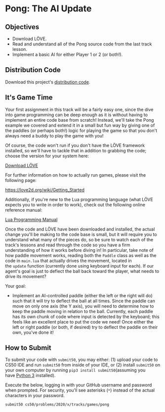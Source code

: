 # Pong: The AI Update

## Objectives

-   Download LÖVE.
-   Read and understand all of the Pong source code from the last track lesson.
-   Implement a basic AI for either Player 1 or 2 (or both!).

## Distribution Code

Download this project's [distribution code](https://cdn.cs50.net/2019/fall/tracks/games/pong/pong.zip).

## It's Game Time

Your first assignment in this track will be a fairly easy one, since the dive into game programming can be deep enough as it is without having to implement an entire code base from scratch! Instead, we'll take the Pong example we covered and extend it in a small but fun way by giving one of the paddles (or perhaps both!) logic for playing the game so that you don't always need a buddy to play the game with you!

Of course, the code won't run if you don't have the LÖVE framework installed, so we'll have to tackle that in addition to grabbing the code; choose the version for your system here:

[Download LÖVE](https://love2d.org/)

For further information on how to actually run games, please visit the following page:

<https://love2d.org/wiki/Getting_Started>

Additionally, if you're new to the Lua programming language (what LÖVE expects you to write in order to work), check out the following online reference manual:

[Lua Programming Manual](https://www.lua.org/manual/5.3/)

Once the code and LÖVE have been downloaded and installed, the actual change you'll be making to the code base is small, but it will require you to understand what many of the pieces do, so be sure to watch each of the track's lessons and read through the code so you have a firm understanding of how it works before diving in! In particular, take note of how paddle movement works, reading both the `Paddle` class as well as the code in `main.lua` that actually drives the movement, located in the `update` function (currently done using keyboard input for each). If our agent's goal is just to deflect the ball back toward the player, what needs to drive its movement?

Your goal:

-   Implement an AI-controlled paddle (either the left or the right will do) such that it will try to deflect the ball at all times. Since the paddle can move on only one axis (the Y axis), you will need to determine how to keep the paddle moving in relation to the ball. Currently, each paddle has its own chunk of code where input is detected by the keyboard; this feels like an excellent place to put the code we need! Once either the left or right paddle (or both, if desired) try to deflect the paddle on their own, you've done it!

## How to Submit

To submit your code with `submit50`, you may either: (1) upload your code to CS50 IDE and run `submit50` from inside of your IDE, or (2) install `submit50` on your own computer by running `pip3 install submit50`(assuming you have [Python 3](https://www.python.org/downloads/) installed).

Execute the below, logging in with your GitHub username and password when prompted. For security, you'll see asterisks (`*`) instead of the actual characters in your password.

```
submit50 cs50/problems/2020/x/tracks/games/pong
```
